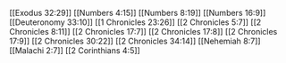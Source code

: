 [[Exodus 32:29]]
[[Numbers 4:15]]
[[Numbers 8:19]]
[[Numbers 16:9]]
[[Deuteronomy 33:10]]
[[1 Chronicles 23:26]]
[[2 Chronicles 5:7]]
[[2 Chronicles 8:11]]
[[2 Chronicles 17:7]]
[[2 Chronicles 17:8]]
[[2 Chronicles 17:9]]
[[2 Chronicles 30:22]]
[[2 Chronicles 34:14]]
[[Nehemiah 8:7]]
[[Malachi 2:7]]
[[2 Corinthians 4:5]]
